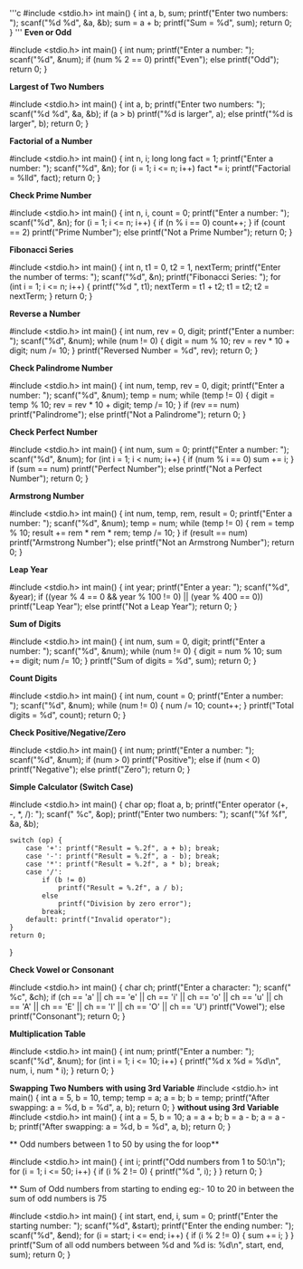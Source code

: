 
'''c
#include <stdio.h>
int main() {
    int a, b, sum;
    printf("Enter two numbers: ");
    scanf("%d %d", &a, &b);
    sum = a + b;
    printf("Sum = %d", sum);
    return 0;
}
'''
**Even or Odd**

#include <stdio.h>
int main() {
    int num;
    printf("Enter a number: ");
    scanf("%d", &num);
    if (num % 2 == 0)
        printf("Even");
    else
        printf("Odd");
    return 0;
}

**Largest of Two Numbers**

#include <stdio.h>
int main() {
    int a, b;
    printf("Enter two numbers: ");
    scanf("%d %d", &a, &b);
    if (a > b)
        printf("%d is larger", a);
    else
        printf("%d is larger", b);
    return 0;
}

**Factorial of a Number**

#include <stdio.h>
int main() {
    int n, i;
    long long fact = 1;
    printf("Enter a number: ");
    scanf("%d", &n);
    for (i = 1; i <= n; i++)
        fact *= i;
    printf("Factorial = %lld", fact);
    return 0;
}

**Check Prime Number**

#include <stdio.h>
int main() {
    int n, i, count = 0;
    printf("Enter a number: ");
    scanf("%d", &n);
    for (i = 1; i <= n; i++) {
        if (n % i == 0)
            count++;
    }
    if (count == 2)
        printf("Prime Number");
    else
        printf("Not a Prime Number");
    return 0;
}

**Fibonacci Series**

#include <stdio.h>
int main() {
    int n, t1 = 0, t2 = 1, nextTerm;
    printf("Enter the number of terms: ");
    scanf("%d", &n);
    printf("Fibonacci Series: ");
    for (int i = 1; i <= n; i++) {
        printf("%d ", t1);
        nextTerm = t1 + t2;
        t1 = t2;
        t2 = nextTerm;
    }
    return 0;
}

**Reverse a Number**

#include <stdio.h>
int main() {
    int num, rev = 0, digit;
    printf("Enter a number: ");
    scanf("%d", &num);
    while (num != 0) {
        digit = num % 10;
        rev = rev * 10 + digit;
        num /= 10;
    }
    printf("Reversed Number = %d", rev);
    return 0;
}

**Check Palindrome Number**

#include <stdio.h>
int main() {
    int num, temp, rev = 0, digit;
    printf("Enter a number: ");
    scanf("%d", &num);
    temp = num;
    while (temp != 0) {
        digit = temp % 10;
        rev = rev * 10 + digit;
        temp /= 10;
    }
    if (rev == num)
        printf("Palindrome");
    else
        printf("Not a Palindrome");
    return 0;
}

**Check Perfect Number**

#include <stdio.h>
int main() {
    int num, sum = 0;
    printf("Enter a number: ");
    scanf("%d", &num);
    for (int i = 1; i < num; i++) {
        if (num % i == 0)
            sum += i;
    }
    if (sum == num)
        printf("Perfect Number");
    else
        printf("Not a Perfect Number");
    return 0;
}

**Armstrong Number**

#include <stdio.h>
int main() {
    int num, temp, rem, result = 0;
    printf("Enter a number: ");
    scanf("%d", &num);
    temp = num;
    while (temp != 0) {
        rem = temp % 10;
        result += rem * rem * rem;
        temp /= 10;
    }
    if (result == num)
        printf("Armstrong Number");
    else
        printf("Not an Armstrong Number");
    return 0;
}

**Leap Year**

#include <stdio.h>
int main() {
    int year;
    printf("Enter a year: ");
    scanf("%d", &year);
    if ((year % 4 == 0 && year % 100 != 0) || (year % 400 == 0))
        printf("Leap Year");
    else
        printf("Not a Leap Year");
    return 0;
}


**Sum of Digits**

#include <stdio.h>
int main() {
    int num, sum = 0, digit;
    printf("Enter a number: ");
    scanf("%d", &num);
    while (num != 0) {
        digit = num % 10;
        sum += digit;
        num /= 10;
    }
    printf("Sum of digits = %d", sum);
    return 0;
}

**Count Digits**

#include <stdio.h>
int main() {
    int num, count = 0;
    printf("Enter a number: ");
    scanf("%d", &num);
    while (num != 0) {
        num /= 10;
        count++;
    }
    printf("Total digits = %d", count);
    return 0;
}

**Check Positive/Negative/Zero**

#include <stdio.h>
int main() {
    int num;
    printf("Enter a number: ");
    scanf("%d", &num);
    if (num > 0)
        printf("Positive");
    else if (num < 0)
        printf("Negative");
    else
        printf("Zero");
    return 0;
}

**Simple Calculator (Switch Case)**

#include <stdio.h>
int main() {
    char op;
    float a, b;
    printf("Enter operator (+, -, *, /): ");
    scanf(" %c", &op);
    printf("Enter two numbers: ");
    scanf("%f %f", &a, &b);

    switch (op) {
        case '+': printf("Result = %.2f", a + b); break;
        case '-': printf("Result = %.2f", a - b); break;
        case '*': printf("Result = %.2f", a * b); break;
        case '/': 
            if (b != 0)
                printf("Result = %.2f", a / b);
            else
                printf("Division by zero error");
            break;
        default: printf("Invalid operator");
    }
    return 0;
}

**Check Vowel or Consonant**

#include <stdio.h>
int main() {
    char ch;
    printf("Enter a character: ");
    scanf(" %c", &ch);
    if (ch == 'a' || ch == 'e' || ch == 'i' || ch == 'o' || ch == 'u' ||
        ch == 'A' || ch == 'E' || ch == 'I' || ch == 'O' || ch == 'U')
        printf("Vowel");
    else
        printf("Consonant");
    return 0;
}

**Multiplication Table**

#include <stdio.h>
int main() {
    int num;
    printf("Enter a number: ");
    scanf("%d", &num);
    for (int i = 1; i <= 10; i++) {
        printf("%d x %d = %d\n", num, i, num * i);
    }
    return 0;
}

**Swapping Two Numbers**
**with using 3rd Variable**
#include <stdio.h>
int main() {
    int a = 5, b = 10, temp;
    temp = a;
    a = b;
    b = temp;
    printf("After swapping: a = %d, b = %d", a, b);
    return 0;
}
**without using 3rd Variable**
#include <stdio.h>
int main() {
    int a = 5, b = 10;
    a = a + b;
    b = a - b;
    a = a - b;
    printf("After swapping: a = %d, b = %d", a, b);
    return 0;
}

** Odd numbers between 1 to 50 by using the for loop**
    
#include <stdio.h>
int main() {
    int i;
    printf("Odd numbers from 1 to 50:\n");
    for (i = 1; i <= 50; i++) {
        if (i % 2 != 0) {
            printf("%d ", i);
        }
    }
    return 0;
}

** Sum of Odd numbers from starting to ending eg:- 10 to 20 in between the sum of odd numbers is 75

#include <stdio.h>
int main() {
    int start, end, i, sum = 0;
    printf("Enter the starting number: ");
    scanf("%d", &start);
    printf("Enter the ending number: ");
    scanf("%d", &end);
    for (i = start; i <= end; i++) {
        if (i % 2 != 0) { 
            sum += i;
        } 
    }
    printf("Sum of all odd numbers between %d and %d is: %d\n", start, end, sum);
    return 0;
}
